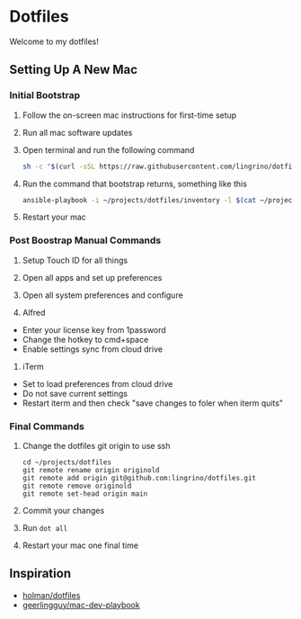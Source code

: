 # Dotfiles

Welcome to my dotfiles!

## Setting Up A New Mac

### Initial Bootstrap

1. Follow the on-screen mac instructions for first-time setup

1. Run all mac software updates

1. Open terminal and run the following command

   ```bash
   sh -c "$(curl -sSL https://raw.githubusercontent.com/lingrino/dotfiles/HEAD/bootstrap.sh)"
   ```

1. Run the command that bootstrap returns, something like this

   ```bash
   ansible-playbook -i ~/projects/dotfiles/inventory -l $(cat ~/projects/dotfiles/me.txt) ~/projects/dotfiles main.yml -K --skip-tags "post"
   ```

1. Restart your mac

### Post Boostrap Manual Commands

1. Setup Touch ID for all things

1. Open all apps and set up preferences

1. Open all system preferences and configure

1. Alfred

- Enter your license key from 1password
- Change the hotkey to cmd+space
- Enable settings sync from cloud drive

1. iTerm

- Set to load preferences from cloud drive
- Do not save current settings
- Restart iterm and then check "save changes to foler when iterm quits"

### Final Commands

1. Change the dotfiles git origin to use ssh

   ```shell
   cd ~/projects/dotfiles
   git remote rename origin originold
   git remote add origin git@github.com:lingrino/dotfiles.git
   git remote remove originold
   git remote set-head origin main
   ```

1. Commit your changes
1. Run `dot all`
1. Restart your mac one final time

## Inspiration

- [holman/dotfiles](https://github.com/holman/dotfiles)
- [geerlingguy/mac-dev-playbook](https://github.com/geerlingguy/mac-dev-playbook)
